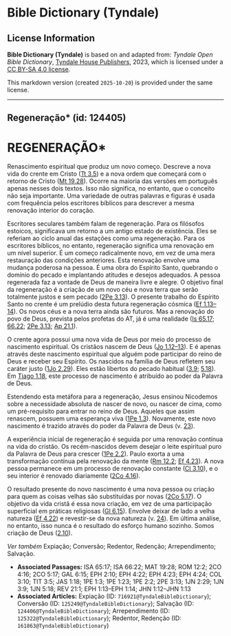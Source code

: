 # Bible Dictionary (Tyndale)

## License Information

**Bible Dictionary (Tyndale)** is based on and adapted from: _Tyndale Open Bible Dictionary_, [Tyndale House Publishers](https://tyndaleopenresources.com/), 2023, which is licensed under a [CC BY-SA 4.0 license](https://creativecommons.org/licenses/by-sa/4.0/legalcode.en).

This markdown version (created `2025-10-20`) is provided under the same license.



--------------------------------

## Regeneração* (id: 124405)

REGENERAÇÃO\*
=============

Renascimento espiritual que produz um novo começo. Descreve a nova vida do crente em Cristo ([Tt 3\.5](https://ref.ly/Titus3:5)) e a nova ordem que começará com o retorno de Cristo ([Mt 19\.28](https://ref.ly/Matt19:28)). Ocorre na maioria das versões em português apenas nesses dois textos. Isso não significa, no entanto, que o conceito não seja importante. Uma variedade de outras palavras e figuras é usada com frequência pelos escritores bíblicos para descrever a mesma renovação interior do coração.

Escritores seculares também falam de regeneração. Para os filósofos estoicos, significava um retorno a um antigo estado de existência. Eles se referiam ao ciclo anual das estações como uma regeneração. Para os escritores bíblicos, no entanto, regeneração significa uma renovação em um nível superior. É um começo radicalmente novo, em vez de uma mera restauração das condições anteriores. Esta renovação envolve uma mudança poderosa na pessoa. É uma obra do Espírito Santo, quebrando o domínio do pecado e implantando atitudes e desejos adequados. A pessoa regenerada faz a vontade de Deus de maneira livre e alegre. O objetivo final da regeneração é a criação de um novo céu e nova terra que serão totalmente justos e sem pecado ([2Pe 3\.13](https://ref.ly/2Pet3:13)). O presente trabalho do Espírito Santo no crente é um prelúdio desta futura regeneração cósmica ([Ef 1\.13–14](https://ref.ly/Eph1:13-Eph1:14)). Os novos céus e a nova terra ainda são futuros. Mas a renovação do povo de Deus, prevista pelos profetas do AT, já é uma realidade ([Is 65\.17](https://ref.ly/Isa65:17); [66\.22](https://ref.ly/Isa66:22); [2Pe 3\.13](https://ref.ly/2Pet3:13); [Ap 21\.1](https://ref.ly/Rev21:1)).

O crente agora possui uma nova vida de Deus por meio do processo de nascimento espiritual. Os cristãos nascem de Deus ([Jo 1\.12–13](https://ref.ly/John1:12-John1:13)). E é apenas através deste nascimento espiritual que alguém pode participar do reino de Deus e receber seu Espírito. Os nascidos na família de Deus refletem seu caráter justo ([1Jo 2\.29](https://ref.ly/1John2:29)). Eles estão libertos do pecado habitual ([3\.9](https://ref.ly/1John3:9); [5\.18](https://ref.ly/1John5:18)). Em [Tiago 1\.18](https://ref.ly/Jas1:18), este processo de nascimento é atribuído ao poder da Palavra de Deus.

Estendendo esta metáfora para a regeneração, Jesus ensinou Nicodemos sobre a necessidade absoluta de nascer de novo, ou nascer de cima, como um pré\-requisito para entrar no reino de Deus. Aqueles que assim renascem, possuem uma esperança viva ([1Pe 1\.3](https://ref.ly/1Pet1:3)). Novamente, este novo nascimento é trazido através do poder da Palavra de Deus (v. [23](https://ref.ly/1Pet1:23)).

A experiência inicial de regeneração é seguida por uma renovação contínua na vida do cristão. Os recém\-nascidos devem desejar o leite espiritual puro da Palavra de Deus para crescer ([1Pe 2\.2](https://ref.ly/1Pet2:2)). Paulo exorta a uma transformação contínua pela renovação da mente ([Rm 12\.2](https://ref.ly/Rom12:2); [Ef 4\.23](https://ref.ly/Eph4:23)). A nova pessoa permanece em um processo de renovação constante ([Cl 3\.10](https://ref.ly/Col3:10)), e o seu interior é renovado diariamente ([2Co 4\.16](https://ref.ly/2Cor4:16)).

O resultado presente do novo nascimento é uma nova pessoa ou criação para quem as coisas velhas são substituídas por novas ([2Co 5\.17](https://ref.ly/2Cor5:17)). O objetivo da vida cristã é essa nova criação, em vez de uma participação superficial em práticas religiosas ([Gl 6\.15](https://ref.ly/Gal6:15)). Envolve deixar de lado a velha natureza ([Ef 4\.22](https://ref.ly/Eph4:22)) e revestir\-se da nova natureza (v. [24](https://ref.ly/Eph4:24)). Em última análise, no entanto, isso nunca é o resultado do esforço humano sozinho. Somos criação de Deus ([2\.10](https://ref.ly/Eph2:10)).

*Ver também* Expiação; Conversão; Redentor, Redenção; Arrependimento; Salvação.

* **Associated Passages:** ISA 65:17; ISA 66:22; MAT 19:28; ROM 12:2; 2CO 4:16; 2CO 5:17; GAL 6:15; EPH 2:10; EPH 4:22; EPH 4:23; EPH 4:24; COL 3:10; TIT 3:5; JAS 1:18; 1PE 1:3; 1PE 1:23; 1PE 2:2; 2PE 3:13; 1JN 2:29; 1JN 3:9; 1JN 5:18; REV 21:1; EPH 1:13–EPH 1:14; JHN 1:12–JHN 1:13
* **Associated Articles:** Expiação (ID: `716921@TyndaleBibleDictionary`); Conversão (ID: `125249@TyndaleBibleDictionary`); Salvação (ID: `124406@TyndaleBibleDictionary`); Arrependimento (ID: `125322@TyndaleBibleDictionary`); Redentor, Redenção (ID: `161863@TyndaleBibleDictionary`)

